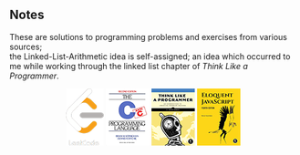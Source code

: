 ## Notes
These are solutions to programming problems and exercises from various sources;  
the Linked-List-Arithmetic idea is self-assigned; an idea which occurred to me while working through the linked list chapter of *Think Like a Programmer*.


<div align="center">

![alt text](.assets/leetcode_alpha.png)
![alt text](.assets/K&R_cover_small.png)
![alt text](.assets/think-like-a-programmer_cover_small.png)
![alt text](.assets/EloquentJavaScript_cover_small.jpg)


</div>
